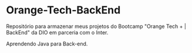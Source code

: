# Orange-Tech-BackEnd
Repositório para armazenar meus projetos do Bootcamp "Orange Tech + | BackEnd" da DIO em parceria com o Inter.

Aprendendo Java para Back-end.